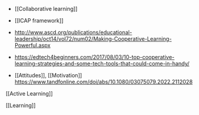 - [[Collaborative learning]]
- [[ICAP framework]]

- http://www.ascd.org/publications/educational-leadership/oct14/vol72/num02/Making-Cooperative-Learning-Powerful.aspx
- https://edtech4beginners.com/2017/08/03/10-top-cooperative-learning-strategies-and-some-tech-tools-that-could-come-in-handy/

- [[Attitudes]], [[Motivation]] https://www.tandfonline.com/doi/abs/10.1080/03075079.2022.2112028

[[Active Learning]]

[[Learning]]
